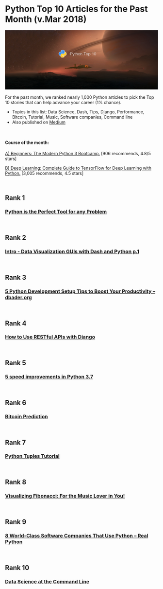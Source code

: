 # Python Top 10 Articles for the Past Month (v.Mar 2018)

<img src="mar-python-article.png" width="800" alt="Mybridge"></a>

For the past month, we ranked nearly 1,000 Python articles to pick the Top 10 stories that can help advance your career (1% chance).
 
* Topics in this list: Data Science, Dash, Tips, Django, Performance, Bitcoin, Tutorial, Music, Software companies, Command line
* Also published on [Medium](https://goo.gl/gCQWqM)

<br>

#### Course of the month:

[A) Beginners: The Modern Python 3 Bootcamp.](http://bit.ly/2p2c0DT) [906 recommends, 4.8/5 stars]

[B) Deep Learning: Complete Guide to TensorFlow for Deep Learning with Python.](http://bit.ly/2p2c0DT) [3,005 recommends, 4.5 stars]

<br>

## Rank 1
### [Python is the Perfect Tool for any Problem](https://towardsdatascience.com/python-is-the-perfect-tool-for-any-problem-f2ba42889a85?utm_source=mybridge&utm_medium=blog&utm_campaign=read_more)


<br>

## Rank 2
### [Intro - Data Visualization GUIs with Dash and Python p.1](https://www.youtube.com/watch?v=J_Cy_QjG6NE?utm_source=mybridge&utm_medium=blog&utm_campaign=read_more)


<br>

## Rank 3
### [5 Python Development Setup Tips to Boost Your Productivity – dbader.org](https://dbader.org/blog/python-development-setup-tips-to-boost-your-productivity?utm_source=mybridge&utm_medium=blog&utm_campaign=read_more)


<br>

## Rank 4
### [How to Use RESTful APIs with Django](https://simpleisbetterthancomplex.com/tutorial/2018/02/03/how-to-use-restful-apis-with-django.html?utm_source=mybridge&utm_medium=blog&utm_campaign=read_more)


<br>

## Rank 5
### [5 speed improvements in Python 3.7](https://hackernoon.com/5-speed-improvements-in-python-3-7-1b39d1581d86?utm_source=mybridge&utm_medium=blog&utm_campaign=read_more)


<br>

## Rank 6
### [Bitcoin Prediction](https://www.youtube.com/watch?v=EqWm8A-dRYg?utm_source=mybridge&utm_medium=blog&utm_campaign=read_more)


<br>

## Rank 7
### [Python Tuples Tutorial](https://www.datacamp.com/community/tutorials/python-tuples-tutorial?utm_source=mybridge&utm_medium=blog&utm_campaign=read_more)


<br>

## Rank 8
### [Visualizing Fibonacci: For the Music Lover in You!](https://dev.to/daniel40392/visualizing-fibonacci-for-the-music-lover-in-you-2609?utm_source=mybridge&utm_medium=blog&utm_campaign=read_more)


<br>

## Rank 9
### [8 World-Class Software Companies That Use Python – Real Python](https://realpython.com/blog/python/world-class-companies-using-python?utm_source=mybridge&utm_medium=blog&utm_campaign=read_more)


<br>

## Rank 10
### [Data Science at the Command Line](https://www.datascienceatthecommandline.com/index.html?utm_source=mybridge&utm_medium=blog&utm_campaign=read_more)

